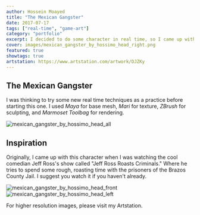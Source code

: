 ```yaml
---
author: Hossein Moayed
title: "The Mexican Gangster"
date: 2017-07-17
tags: ["real-time", "game-art"]
category: "portfolio"
excerpt: I decided to do some character in real time, so I came up with this fellow prisoner!
cover: images/mexican_gangster_by_hossimo_head_right.png
featured: true
showtags: true
artstation: https://www.artstation.com/artwork/DJZKy
---
```



## The Mexican Gangster


I was thinking to try some new real time techniques as a practice before starting this one. I used *Maya* for base mesh, *Mari* for texture, *ZBrush* for sculpting, and *Marmoset Toolbag* for rendering.

<img src="/images/mexican_gangster_by_hossimo_head_all.png" alt="mexican_gangster_by_hossimo_head_all" class="responsive">

## Inspiration

Originally, I came up with this character when I was watching the cool comedian Jeff Ross's show called "Jeff Ross Roasts Criminals." Where he tries to spend some rough, roasting time with the prisoners of the Brazos County Jail. I suggest you watch it if you haven't already.


<img src="/images/mexican_gangster_by_hossimo_head_front.png" alt="mexican_gangster_by_hossimo_head_front" class="responsive">
<img src="/images/mexican_gangster_by_hossimo_head_left.png" alt="mexican_gangster_by_hossimo_head_left" class="responsive">


For higher resolution images, please visit my Artstation.